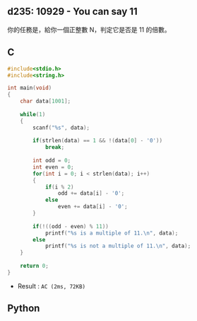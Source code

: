 ## d235: 10929 - You can say 11
你的任務是，給你一個正整數 N，判定它是否是 11 的倍數。

## C
```C
#include<stdio.h>
#include<string.h>

int main(void)
{
	char data[1001];
	
	while(1)
	{
		scanf("%s", data);
		
		if(strlen(data) == 1 && !(data[0] - '0'))
			break;
		
		int odd = 0;
		int even = 0;	
		for(int i = 0; i < strlen(data); i++)
		{
			if(i % 2)
				odd += data[i] - '0';
			else
				even += data[i] - '0';
		}
		
		if(!((odd - even) % 11))
			printf("%s is a multiple of 11.\n", data);
		else
			printf("%s is not a multiple of 11.\n", data);
	}
	
	return 0;
}
```
 * Result : `AC (2ms, 72KB)`

## Python

